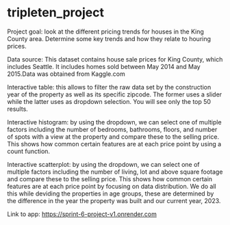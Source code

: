 # tripleten_project

Project goal: look at the different pricing trends for houses in the King County area. Determine some key trends and how they relate to houring prices.

Data source: This dataset contains house sale prices for King County, which includes Seattle. It includes homes sold between May 2014 and May 2015.Data was obtained from Kaggle.com

Interactive table: this allows to filter the raw data set by the construction year of the property as well as its specific zipcode. The former uses a slider while the latter uses as dropdown selection. You will see only the top 50 results.

Interactive histogram: by using the dropdown, we can select one of multiple factors including the number of bedrooms, bathrooms, floors, and number of spots with a view at the property and compare these to the selling price. This shows how common certain features are at each price point by using a count function.

Interactive scatterplot: by using the dropdown, we can select one of multiple factors including the number of living, lot and above square footage and compare these to the selling price. This shows how common certain features are at each price point by focusing on data distribution. We do all this while deviding the properties in age groups, these are determined by the difference in the year the property was built and our current year, 2023.

Link to app: https://sprint-6-project-v1.onrender.com
